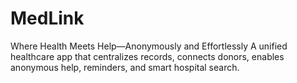# MedLink
Where Health Meets Help—Anonymously and Effortlessly
A unified healthcare app that centralizes records, connects donors, enables anonymous help, reminders, and smart hospital search.
